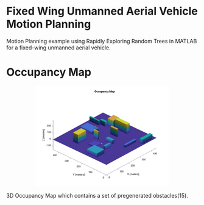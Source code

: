 # Fixed Wing Unmanned Aerial Vehicle Motion Planning
Motion Planning example using Rapidly Exploring Random Trees in MATLAB for a fixed-wing unmanned aerial vehicle.

# Occupancy Map
<p align="center">
  <img src="Occupancy3DMap.jpg" width="350" title="hover text">
</p>
3D Occupancy Map which contains a set of pregenerated obstacles(15).

